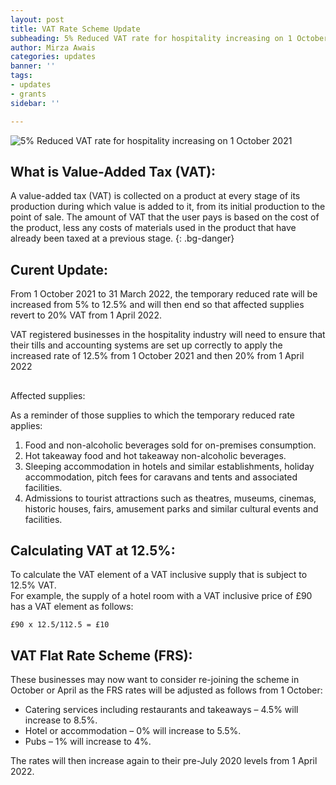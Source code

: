 ```yaml
---
layout: post
title: VAT Rate Scheme Update
subheading: 5% Reduced VAT rate for hospitality increasing on 1 October 2021
author: Mirza Awais
categories: updates
banner: ''
tags:
- updates
- grants
sidebar: ''

---
```

![5% Reduced VAT rate for hospitality increasing on 1 October 2021](https://i.ibb.co/4RxMF0L/VAT-RED-BLOG.png "VAT Rate Scheme Update ")

## What is Value-Added Tax (VAT):

A value-added tax (VAT) is collected on a product at every stage of its production during which value is added to it, from its initial production to the point of sale. The amount of VAT that the user pays is based on the cost of the product, less any costs of materials used in the product that have already been taxed at a previous stage.
{: .bg-danger}

## Curent Update:

From 1 October 2021 to 31 March 2022, the temporary reduced rate will be increased from 5% to 12.5% and will then end so that affected supplies revert to 20% VAT from 1 April 2022.

VAT registered businesses in the hospitality industry will need to ensure that their tills and accounting systems are set up correctly to apply the increased rate of 12.5% from 1 October 2021 and then 20% from 1 April 2022

## 

Affected supplies:

As a reminder of those supplies to which the temporary reduced rate applies:

1. Food and non-alcoholic beverages sold for on-premises consumption.
2. Hot takeaway food and hot takeaway non-alcoholic beverages.
3. Sleeping accommodation in hotels and similar establishments, holiday accommodation, pitch fees for caravans and tents and associated facilities.
4. Admissions to tourist attractions such as theatres, museums, cinemas, historic houses, fairs, amusement parks and similar cultural events and facilities.

## Calculating VAT at 12.5%:

To calculate the VAT element of a VAT inclusive supply that is subject to 12.5% VAT.  
For example, the supply of a hotel room with a VAT inclusive price of £90 has a VAT element as follows:

    £90 x 12.5/112.5 = £10

## VAT Flat Rate Scheme (FRS):

These businesses may now want to consider re-joining the scheme in October or April as the FRS rates will be adjusted as follows from 1 October:

* Catering services including restaurants and takeaways – 4.5% will increase to 8.5%.
* Hotel or accommodation – 0% will increase to 5.5%.
* Pubs – 1% will increase to 4%.

The rates will then increase again to their pre-July 2020 levels from 1 April 2022.